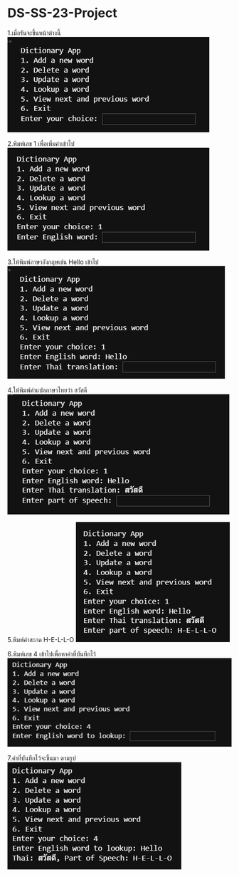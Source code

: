 # DS-SS-23-Project 
1.เมื่อรันจะขึ้นหน้าต่างนี้
![screenshot](https://github.com/9-darkness/DS-SS-23-Project/blob/main/1.jpg)

2.พิมพ์เลข 1 เพื่อเพิ่มคำเข้าไป 
![screenshot](https://github.com/9-darkness/DS-SS-23-Project/blob/main/2.jpg)

3.ให้พิมพ์ภาษาอังกฤษเช่น Hello เข้าไป
![screenshot](https://github.com/9-darkness/DS-SS-23-Project/blob/main/3.jpg)

4.ให้พิมพ์คำแปลภาษาไทยว่า สวัสดี 
![screenshot](https://github.com/9-darkness/DS-SS-23-Project/blob/main/4.jpg)

5.พิมพ์คำสะกด H-E-L-L-O
![screenshot](https://github.com/9-darkness/DS-SS-23-Project/blob/main/5.jpg)

6.พิมพ์เลข 4 เข้าไปเพื่อหาคำที่บันทึกไว้ 
![screenshot](https://github.com/9-darkness/DS-SS-23-Project/blob/main/6.jpg)

7.คำที่บันทึกไว้จะขึ้นมา ตามรูป 
![screenshot](https://github.com/9-darkness/DS-SS-23-Project/blob/main/7.jpg)

